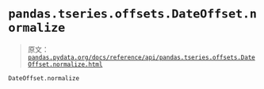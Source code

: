 # `pandas.tseries.offsets.DateOffset.normalize`

> 原文：[`pandas.pydata.org/docs/reference/api/pandas.tseries.offsets.DateOffset.normalize.html`](https://pandas.pydata.org/docs/reference/api/pandas.tseries.offsets.DateOffset.normalize.html)

```py
DateOffset.normalize
```
